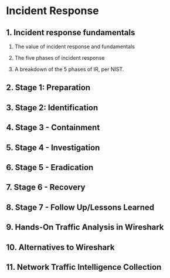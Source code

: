 # Incident Response

## 1. Incident response fundamentals

1. The value of incident response and fundamentals

2. The five phases of incident response

3. A breakdown of the 5 phases of IR, per NIST.

## 2. Stage 1: Preparation

## 3. Stage 2: Identification

## 4. Stage 3 - Containment

## 5. Stage 4 - Investigation

## 6. Stage 5 - Eradication

## 7. Stage 6 - Recovery

## 8. Stage 7 - Follow Up/Lessons Learned

## 9. Hands-On Traffic Analysis in Wireshark

## 10. Alternatives to Wireshark

## 11. Network Traffic Intelligence Collection

